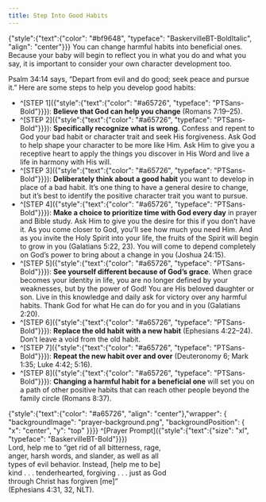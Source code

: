 ```yaml
---
title: Step Into Good Habits
---
```


{"style":{"text":{"color": "#bf9648", "typeface": "BaskervilleBT-BoldItalic", "align": "center"}}}
You can change harmful habits into beneficial ones. Because your baby will begin to reflect you in what you do and what you say, it is important to consider your own character development too.

Psalm 34:14 says, “Depart from evil and do good; seek peace and pursue it.” Here are some steps to help you develop good habits:

- ^[STEP 1]({"style":{"text":{"color": "#a65726", "typeface": "PTSans-Bold"}}}): **Believe that God can help you change** (Romans 7:19–25).
- ^[STEP 2]({"style":{"text":{"color": "#a65726", "typeface": "PTSans-Bold"}}}): **Specifically recognize what is wrong**. Confess and repent to God your bad habit or character trait and seek His forgiveness. Ask God to help shape your character to be more like Him. Ask Him to give you a receptive heart to apply the things you discover in His Word and live a life in harmony with His will.
- ^[STEP 3]({"style":{"text":{"color": "#a65726", "typeface": "PTSans-Bold"}}}): **Deliberately think about a good habit** you want to develop in place of a bad habit. It’s one thing to have a general desire to change, but it’s best to identify the positive character trait you want to pursue.
- ^[STEP 4]({"style":{"text":{"color": "#a65726", "typeface": "PTSans-Bold"}}}): **Make a choice to prioritize time with God every day** in prayer and Bible study. Ask Him to give you the desire for this if you don’t have it. As you come closer to God, you’ll see how much you need Him. And as you invite the Holy Spirit into your life, the fruits of the Spirit will begin to grow in you (Galatians 5:22, 23). You will come to depend completely on God’s power to bring about a change in you (Joshua 24:15).
- ^[STEP 5]({"style":{"text":{"color": "#a65726", "typeface": "PTSans-Bold"}}}): **See yourself different because of God’s grace**. When grace becomes your identity in life, you are no longer defined by your weaknesses, but by the power of God! You are His beloved daughter or son. Live in this knowledge and daily ask for victory over any harmful habits. Thank God for what He can do for you and in you (Galatians 2:20).
- ^[STEP 6]({"style":{"text":{"color": "#a65726", "typeface": "PTSans-Bold"}}}): **Replace the old habit with a new habit** (Ephesians 4:22–24). Don’t leave a void from the old habit.
- ^[STEP 7]({"style":{"text":{"color": "#a65726", "typeface": "PTSans-Bold"}}}): **Repeat the new habit over and over** (Deuteronomy 6; Mark 1:35; Luke 4:42; 5:16).
- ^[STEP 8]({"style":{"text":{"color": "#a65726", "typeface": "PTSans-Bold"}}}): **Changing a harmful habit for a beneficial one** will set you on a path of other positive habits that can reach other people beyond the family circle (Romans 8:37).

{"style":{"text":{"color": "#a65726", "align": "center"},"wrapper": { "backgroundImage": "prayer-background.png", "backgroundPosition": { "x": "center", "y": "top" }}}}
^[Prayer Prompt]({"style":{"text":{"size": "xl", "typeface": "BaskervilleBT-Bold"}}})\
Lord, help me to “get rid of all bitterness, rage,\
anger, harsh words, and slander, as well as all\
types of evil behavior. Instead, [help me to be]\
kind . . . tenderhearted, forgiving . . . just as God\
through Christ has forgiven [me]”\
(Ephesians 4:31, 32, NLT).